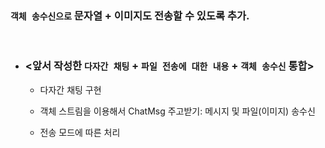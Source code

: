 ### `객체 송수신으로` 문자열 + **이미지**도 전송할 수 있도록 추가. 

<br>

* ### <앞서 작성한 `다자간 채팅` + `파일 전송에 대한 내용` + `객체 송수신` 통합>

     - 다자간 채팅 구현

     - 객체 스트림을 이용해서 ChatMsg 주고받기: 메시지 및 파일(이미지) 송수신

     - 전송 모드에 따른 처리
